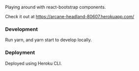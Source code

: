 Playing around with react-bootstrap components.

Check it out at https://arcane-headland-80607.herokuapp.com/

### Development

Run yarn, and yarn start to develop locally.


### Deployment

Deployed using Heroku CLI.
